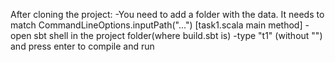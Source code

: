 After cloning the project:
-You need to add a folder with the data. It needs to match CommandLineOptions.inputPath("...") [task1.scala main method]
-open sbt shell in the project folder(where build.sbt is)
-type "t1" (without "") and press enter to compile and run

